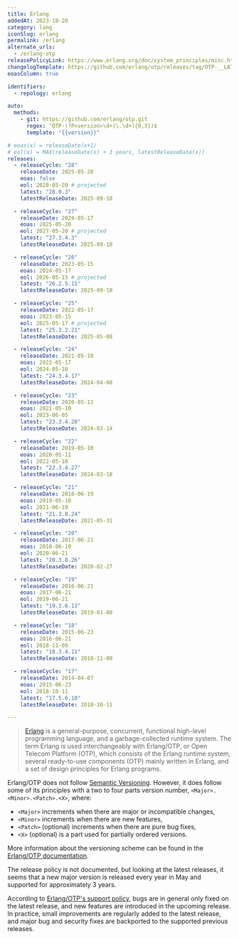 ```yaml
---
title: Erlang
addedAt: 2023-10-20
category: lang
iconSlug: erlang
permalink: /erlang
alternate_urls:
  - /erlang-otp
releasePolicyLink: https://www.erlang.org/doc/system_principles/misc.html
changelogTemplate: https://github.com/erlang/otp/releases/tag/OTP-__LATEST__
eoasColumn: true

identifiers:
  - repology: erlang

auto:
  methods:
    - git: https://github.com/erlang/otp.git
      regex: ^OTP-(?P<version>\d+(\.\d+){0,3})$
      template: "{{version}}"

# eoas(x) = releaseDate(x+1)
# eol(x) = MAX(releaseDate(x) + 3 years, latestReleaseDate(x))
releases:
  - releaseCycle: "28"
    releaseDate: 2025-05-20
    eoas: false
    eol: 2028-05-20 # projected
    latest: "28.0.3"
    latestReleaseDate: 2025-09-10

  - releaseCycle: "27"
    releaseDate: 2024-05-17
    eoas: 2025-05-20
    eol: 2027-05-20 # projected
    latest: "27.3.4.3"
    latestReleaseDate: 2025-09-10

  - releaseCycle: "26"
    releaseDate: 2023-05-15
    eoas: 2024-05-17
    eol: 2026-05-15 # projected
    latest: "26.2.5.15"
    latestReleaseDate: 2025-09-10

  - releaseCycle: "25"
    releaseDate: 2022-05-17
    eoas: 2023-05-15
    eol: 2025-05-17 # projected
    latest: "25.3.2.21"
    latestReleaseDate: 2025-05-08

  - releaseCycle: "24"
    releaseDate: 2021-05-10
    eoas: 2022-05-17
    eol: 2024-05-10
    latest: "24.3.4.17"
    latestReleaseDate: 2024-04-08

  - releaseCycle: "23"
    releaseDate: 2020-05-11
    eoas: 2021-05-10
    eol: 2023-06-05
    latest: "23.3.4.20"
    latestReleaseDate: 2024-03-14

  - releaseCycle: "22"
    releaseDate: 2019-05-10
    eoas: 2020-05-11
    eol: 2022-05-10
    latest: "22.3.4.27"
    latestReleaseDate: 2024-03-18

  - releaseCycle: "21"
    releaseDate: 2018-06-19
    eoas: 2019-05-10
    eol: 2021-06-19
    latest: "21.3.8.24"
    latestReleaseDate: 2021-05-31

  - releaseCycle: "20"
    releaseDate: 2017-06-21
    eoas: 2018-06-19
    eol: 2020-06-21
    latest: "20.3.8.26"
    latestReleaseDate: 2020-02-27

  - releaseCycle: "19"
    releaseDate: 2016-06-21
    eoas: 2017-06-21
    eol: 2019-06-21
    latest: "19.3.6.13"
    latestReleaseDate: 2019-01-08

  - releaseCycle: "18"
    releaseDate: 2015-06-23
    eoas: 2016-06-21
    eol: 2018-11-09
    latest: "18.3.4.11"
    latestReleaseDate: 2018-11-09

  - releaseCycle: "17"
    releaseDate: 2014-04-07
    eoas: 2015-06-23
    eol: 2018-10-11
    latest: "17.5.6.10"
    latestReleaseDate: 2018-10-11

---
```


> [Erlang](https://www.erlang.org/) is a general-purpose, concurrent, functional high-level
> programming language, and a garbage-collected runtime system. The term Erlang is used
> interchangeably with Erlang/OTP, or Open Telecom Platform (OTP), which consists of the Erlang
> runtime system, several ready-to-use components (OTP) mainly written in Erlang, and a set of
> design principles for Erlang programs.

Erlang/OTP does not follow [Semantic Versioning](https://semver.org/). However, it does follow some
of its principles with a two to four parts version number, `<Major>.<Minor>.<Patch>.<X>`, where:

- `<Major>` increments when there are major or incompatible changes,
- `<Minor>` increments when there are new features,
- `<Patch>` (optional) increments when there are pure bug fixes,
- `<X>` (optional) is a part used for partially ordered versions.

More information about the versioning scheme can be found in the [Erlang/OTP documentation](https://www.erlang.org/doc/system_principles/versions#version-scheme).

The release policy is not documented, but looking at the latest releases, it seems that a new major
version is released every year in May and supported for approximately 3 years.

According to [Erlang/OTP's support policy](https://www.erlang.org/doc/system_principles/misc.html),
bugs are in general only fixed on the latest release, and new features are introduced in the
upcoming release. In practice, small improvements are regularly added to the latest release, and
major bug and security fixes are backported to the supported previous releases.
